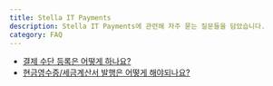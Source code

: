 ```yaml
---
title: Stella IT Payments
description: Stella IT Payments에 관련해 자주 묻는 질문들을 담았습니다.
category: FAQ
---
```


* [결제 수단 등록은 어떻게 하나요?](/faq/payments/how-to-set-billing-card)  
* [현금영수증/세금계산서 발행은 어떻게 해야되나요?](/faq/payments/how-to-issue-receipt) 

